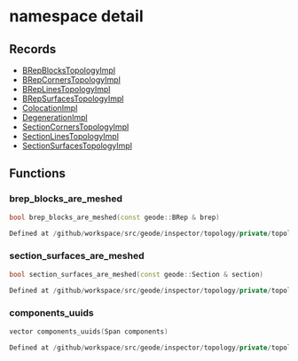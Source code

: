 # namespace detail



## Records

* [BRepBlocksTopologyImpl](BRepBlocksTopologyImpl.md)
* [BRepCornersTopologyImpl](BRepCornersTopologyImpl.md)
* [BRepLinesTopologyImpl](BRepLinesTopologyImpl.md)
* [BRepSurfacesTopologyImpl](BRepSurfacesTopologyImpl.md)
* [ColocationImpl](ColocationImpl.md)
* [DegenerationImpl](DegenerationImpl.md)
* [SectionCornersTopologyImpl](SectionCornersTopologyImpl.md)
* [SectionLinesTopologyImpl](SectionLinesTopologyImpl.md)
* [SectionSurfacesTopologyImpl](SectionSurfacesTopologyImpl.md)


## Functions

### brep_blocks_are_meshed

```cpp
bool brep_blocks_are_meshed(const geode::BRep & brep)
```

```cpp
Defined at /github/workspace/src/geode/inspector/topology/private/topology_helpers.cpp#40
```

### section_surfaces_are_meshed

```cpp
bool section_surfaces_are_meshed(const geode::Section & section)
```

```cpp
Defined at /github/workspace/src/geode/inspector/topology/private/topology_helpers.cpp#52
```

### components_uuids

```cpp
vector components_uuids(Span components)
```

```cpp
Defined at /github/workspace/src/geode/inspector/topology/private/topology_helpers.cpp#64
```



